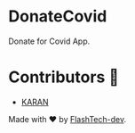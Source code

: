 # DonateCovid 
 Donate for Covid App.

# Contributors :construction_worker:

* [KARAN](https://github.com/FlashTech-dev)

Made with :heart: by [FlashTech-dev](https://github.com/FlashTech-dev).
